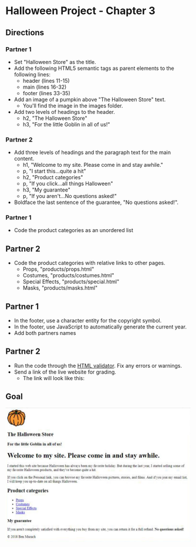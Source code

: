 # Halloween Project - Chapter 3 

## Directions

### Partner 1
- Set "Halloween Store" as the title.
- Add the following HTML5 semantic tags as parent elements to the following lines:
  - header (lines 11-15)
  - main (lines 16-32)
  - footer (lines 33-35)
- Add an image of a pumpkin above "The Halloween Store" text.
  - You'll find the image in the images folder. 
- Add two levels of headings to the header. 
  - h2, "The Halloween Store"
  - h3, "For the little Goblin in all of us!"

### Partner 2
- Add three levels of headings and the paragraph text for the main content.
  - h1, "Welcome to my site. Please come in and stay awhile."
  - p, "I start this...quite a hit"
  - h2, "Product categories"
  - p, "If you click...all things Halloween"
  - h3, "My guarantee" 
  - p, "If you aren't...No questions asked!"
- Boldface the last sentence of the guarantee, "No questions asked!".

### Partner 1
- Code the product categories as an unordered list 

## Partner 2
- Code the product categories with relative links to other pages.
  - Props, "products/props.html"
  - Costumes, "products/costumes.html"
  - Special Effects, "products/special.html"
  - Masks, "products/masks.html"

## Partner 1
- In the footer, use a character entity for the copyright symbol.
- In the footer, use JavaScript to automatically generate the current year.
- Add both partners names

## Partner 2
- Run the code through the [HTML validator](https://validator.w3.org/). Fix any errors or warnings. 
- Send a link of the live website for grading.
  - The link will look like this:  

## Goal

![Screenshot](images/screenshot.jpg)